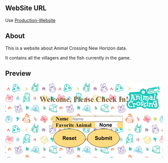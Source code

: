 ## WebSite URL

Use [Production-Website](https://twarre30.github.io/production-website/)

## About

This is a website about Animal Crossing New Horizon data.

It contains all the villagers and the fish currently in the game.

## Preview

 ![A screen shot of the form page.](images/screen%20shot.png)